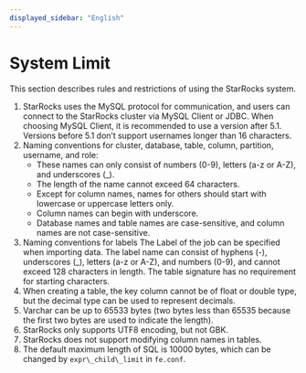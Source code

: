 ```yaml
---
displayed_sidebar: "English"
---
```


# System Limit

This section describes rules and restrictions of  using the StarRocks system.

1. StarRocks uses the MySQL protocol for communication, and users can connect to the StarRocks cluster via MySQL Client or JDBC. When choosing MySQL Client, it is recommended to use a version after 5.1. Versions before 5.1 don’t support usernames longer than 16 characters.
2. Naming conventions for cluster, database, table, column, partition, username, and role:
    * These names can only consist of numbers (0-9), letters (a-z or A-Z), and underscores (\_).
    * The length of the name cannot exceed 64 characters.
    * Except for column names, names for others should start with lowercase or uppercase letters only.
    * Column names can begin with underscore.
    * Database names and table names are case-sensitive, and column names are not case-sensitive.
3. Naming conventions for labels
The Label of the job can be specified when importing data. The label name can consist of hyphens (-), underscores (\_), letters (a-z or A-Z), and numbers (0-9), and cannot exceed 128 characters in length. The table signature has no requirement for starting characters.
4. When creating a table, the key column cannot be of float or double type, but the decimal type can be used to represent decimals.
5. Varchar can be up to 65533 bytes (two bytes less than 65535 because the first two bytes are used to indicate the length).
6. StarRocks only supports UTF8 encoding, but not GBK.
7. StarRocks does not support modifying column names in tables.
8. The default maximum length of SQL is 10000 bytes, which can be changed by `expr\_child\_limit` in `fe.conf`.
